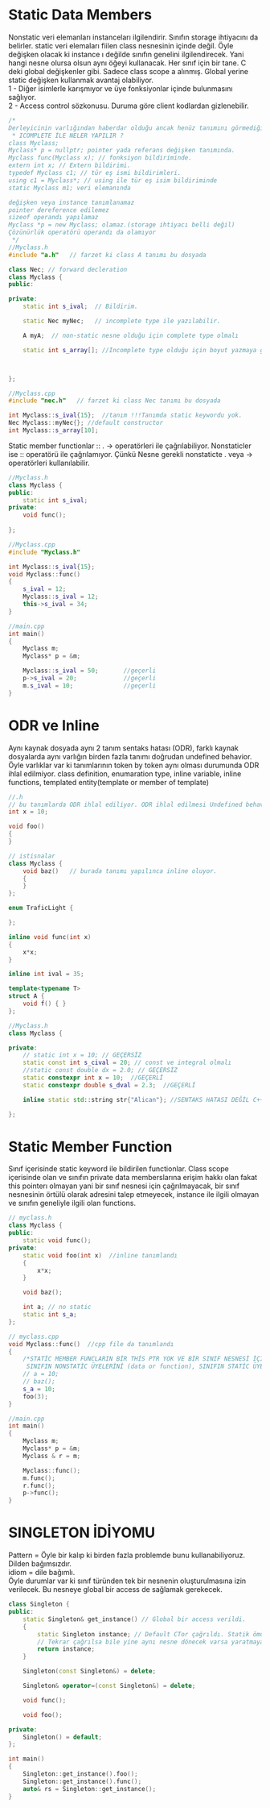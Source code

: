 # Static Data Members
Nonstatic veri elemanları instanceları ilgilendirir. Sınıfın storage ihtiyacını da belirler. static veri elemaları fiilen class nesnesinin içinde değil. Öyle değişken olacak ki instance ı değilde sınıfın genelini ilgilendirecek. Yani hangi nesne olursa olsun aynı öğeyi kullanacak. Her sınıf için bir tane. C deki global değişkenler gibi. Sadece class scope a alınmış. Global yerine static değişken kullanmak avantaj olabiliyor.  
1 - Diğer isimlerle karışmıyor ve üye fonksiyonlar içinde bulunmasını sağlıyor.  
2 - Access control sözkonusu. Duruma göre client kodlardan gizlenebilir.  

```cpp
/*
Derleyicinin varlığından haberdar olduğu ancak henüz tanımını görmediği bir türe “tamamlanmamış tür” (incomplete type) denir. 
 * ICOMPLETE İLE NELER YAPILIR ?
class Myclass;
Myclass* p = nullptr; pointer yada referans değişken tanımında.
Myclass func(Myclass x); // fonksiyon bildiriminde.
extern int x; // Extern bildirimi.
typedef Myclass c1; // tür eş ismi bildirimleri.
using c1 = Myclass*; // using ile tür eş isim bildiriminde
static Myclass m1; veri elemanında

değişken veya instance tanımlanamaz
pointer dereference edilemez
sizeof operandı yapılamaz
Myclass *p = new Myclass; olamaz.(storage ihtiyacı belli değil)
Çözünürlük operatörü operandı da olamıyor
 */
//Myclass.h
#include "a.h"   // farzet ki class A tanımı bu dosyada

class Nec; // forward decleration
class Myclass {
public:

private:
    static int s_ival;  // Bildirim.

    static Nec myNec;   // incomplete type ile yazılabilir.

    A myA;  // non-static nesne olduğu için complete type olmalı

    static int s_array[]; //Incomplete type olduğu için boyut yazmaya gerek yok.



};

//Myclass.cpp
#include "nec.h"   // farzet ki class Nec tanımı bu dosyada

int Myclass::s_ival{15};  //tanım !!!Tanımda static keywordu yok.
Nec Myclass::myNec{}; //default constructor
int Myclass::s_array[10];
```
Static member functionlar :: . -> operatörleri ile çağrılabiliyor. Nonstaticler ise :: operatörü ile çağrılamıyor.
Çünkü Nesne gerekli nonstaticte . veya -> operatörleri kullanılabilir.
```cpp
//Myclass.h
class Myclass {
public:
    static int s_ival;
private:
    void func();
    
};

//Myclass.cpp
#include "Myclass.h"

int Myclass::s_ival{15};
void Myclass::func()
{
    s_ival = 12;
    Myclass::s_ival = 12;
    this->s_ival = 34;
}

//main.cpp
int main()
{
    Myclass m;
    Myclass* p = &m;

    Myclass::s_ival = 50;       //geçerli
    p->s_ival = 20;             //geçerli
    m.s_ival = 10;              //geçerli
}
```
# ODR ve Inline 
Aynı kaynak dosyada aynı 2 tanım sentaks hatası (ODR), farklı kaynak dosyalarda aynı varlığın birden fazla tanımı doğrudan undefined behavior. Öyle varlıklar var ki tanımlarının token by token aynı olması durumunda ODR ihlal edilmiyor.
class definition, enumaration type, inline variable, inline functions, templated entity(template or member of template)
```cpp
//.h
// bu tanımlarda ODR ihlal ediliyor. ODR ihlal edilmesi Undefined behavior. bildirim birden çok olabilir ama tanım tek olmalı.
int x = 10;

void foo()
{
}

// istisnalar
class Myclass {
    void baz()   // burada tanımı yapılınca inline oluyor.
    {
    }
};

enum TraficLight {

};

inline void func(int x)
{
    x*x;
}

inline int ival = 35;

template<typename T>
struct A {
    void f() { }
};

//Myclass.h
class Myclass {

private:
    // static int x = 10; // GEÇERSİZ
    static const int s_cival = 20; // const ve integral olmalı
    //static const double dx = 2.0; // GEÇERSİZ
    static constexpr int x = 10;  //GEÇERLİ
    static constexpr double s_dval = 2.3;  //GEÇERLİ

    inline static std::string str{"Alican"}; //SENTAKS HATASI DEĞİL C++17 de dile geldi.

};
```
# Static Member Function
Sınıf içerisinde static keyword ile bildirilen functionlar. Class scope içerisinde olan ve sınıfın private data memberslarına erişim hakkı olan fakat
this pointerı olmayan yani bir sınıf nesnesi için çağrılmayacak, bir sınıf nesnesinin örtülü olarak adresini talep etmeyecek, instance ile ilgili olmayan ve sınıfın geneliyle ilgili olan functions.

```cpp
// myclass.h
class Myclass {
public:
    static void func();
private:
    static void foo(int x)  //inline tanımlandı
    {
        x*x;
    }

    void baz();

    int a; // no static
    static int s_a;
};

// myclass.cpp
void Myclass::func()  //cpp file da tanımlandı
{
    /*STATİC MEMBER FUNCLARIN BİR THİS PTR YOK VE BİR SINIF NESNESİ İÇİN ÇAĞRILMIYOR BU SEBEPLE
     SINIFIN NONSTATİC ÜYELERİNİ (data or function), SINIFIN STATİC ÜYE FUNCLARI İÇİNDE KULLANMAM SENTAKS HATASI */
    // a = 10;
    // baz();
    s_a = 10;
    foo(3);
}

//main.cpp
int main()
{
    Myclass m;
    Myclass* p = &m;
    Myclass & r = m;

    Myclass::func();
    m.func();
    r.func();
    p->func();            
}
```
# SINGLETON İDİYOMU
Pattern = Öyle bir kalıp ki birden fazla problemde bunu kullanabiliyoruz. Dilden bağımsızdır.  
idiom = dile bağımlı.  
Öyle durumlar var ki sınıf türünden tek bir nesnenin oluşturulmasına izin verilecek. Bu nesneye global bir access de sağlamak gerekecek.
```cpp
class Singleton {
public:
    static Singleton& get_instance() // Global bir access verildi.
    {
        static Singleton instance; // Default CTor çağrıldı. Statik ömürlü bir Singleton nesnesi yaratıldı.
        // Tekrar çağrılsa bile yine aynı nesne dönecek varsa yaratmayacak tekrar.
        return instance;
    }

    Singleton(const Singleton&) = delete;

    Singleton& operator=(const Singleton&) = delete;

    void func();

    void foo();

private:
    Singleton() = default;
};

int main()
{
    Singleton::get_instance().foo();
    Singleton::get_instance().func();
    auto& rs = Singleton::get_instance();
}
```
